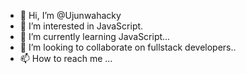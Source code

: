 - 👋 Hi, I’m @Ujunwahacky
- 👀 I’m interested in JavaScript.
- 🌱 I’m currently learning JavaScript...
- 💞️ I’m looking to collaborate on fullstack developers..
- 📫 How to reach me ...

<!---
Ujunwahacky/Ujunwahacky is a ✨ special ✨ repository because its `README.md` (this file) appears on your GitHub profile.
You can click the Preview link to take a look at your changes.
--->
